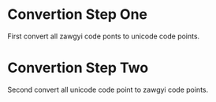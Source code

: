 # Convertion Step One
First convert all zawgyi code ponts to unicode code points.

# Convertion Step Two
Second convert all unicode code point to zawgyi code points.
